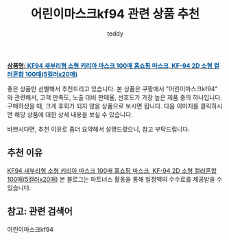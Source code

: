 ﻿---
layout: post
title:  "어린이마스크kf94 관련 상품 추천"
author: teddy
categories: [ 가구/인테리어 ]
tags: [어린이마스크kf94]
image: https://static.coupangcdn.com/image/vendor_inventory/28ff/4c1f60e2153f78bd240d881ffcf833b3a96772f6fe1a486db624fab957e3.jpg 
description: "쿠팡에서 어린이마스크kf94 관련 상품으로 가장 고객 선호도가 높은 제품 중 하나입니다."
---

<a href="https://link.coupang.com/re/AFFSDP?lptag=AF3256674&pageKey=6460240876&itemId=16408677837&vendorItemId=83599743507&traceid=V0-153-3b72cc3900ca56b3&requestid=20221226230905749222578"><b>상품명: <font color='#01579B'>KF94 새부리형 소형 키리아 마스크 100매 홈쇼핑 마스크, KF-94 2D 소형 컬러혼합 100매(5컬러x20매)</font></b></a>

좋은 상품만 선별해서 추천드리고 있습니다.
본 상품은 쿠팡에서 "어린이마스크kf94" 와 관련해서, 고객 만족도, 노출 대비 판매율, 선호도가 가장 높은 제품 중의 하나입니다.
구매하셨을 때, 크게 후회가 되지 않을 상품으로 보시면 됩니다. 
다음 이미지를 클릭하시면 해당 상품에 대한 상세 내용을 보실 수 있습니다.

바쁘시다면, 추천 이유로 좀더 요약해서 설명드렸으니, 참고 부탁드립니다.

## 추천 이유 

<a href="https://link.coupang.com/re/AFFSDP?lptag=AF3256674&pageKey=6460240876&itemId=16408677837&vendorItemId=83599743507&traceid=V0-153-3b72cc3900ca56b3&requestid=20221226230905749222578">KF94 새부리형 소형 키리아 마스크 100매 홈쇼핑 마스크, KF-94 2D 소형 컬러혼합 100매(5컬러x20매)</a>
본 블로그는 파트너스 활동을 통해 일정액의 수수료를 제공받을 수 있습니다.

## 참고: 관련 검색어    
어린이마스크kf94